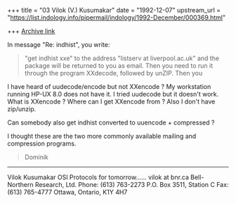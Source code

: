 +++
title = "03 Vilok (V.) Kusumakar"
date = "1992-12-07"
upstream_url = "https://list.indology.info/pipermail/indology/1992-December/000369.html"

+++
[Archive link](https://list.indology.info/pipermail/indology/1992-December/000369.html)


In message "Re: indhist", you write:

>"get indhist xxe" to the address "listserv at liverpool.ac.uk" and the
>package will be returned to you as email.  Then you need to run
>it through the program XXdecode, followed by unZIP.  Then you

I have heard of uudecode/encode but not XXencode ? My workstation
running HP-UX 8.0 does not have it. I tried uudecode but it doesn't
work. What is XXencode ? Where can I get XXencode from ? Also I
don't have zip/unzip.

Can somebody also get indhist converted to uuencode + compressed ?

I thought these are the two more commonly available mailing and
compression programs.

>
>Dominik

---------------
Vilok Kusumakar                    OSI Protocols for tomorrow......
vilok at bnr.ca                       Bell-Northern Research, Ltd.
Phone: (613) 763-2273              P.O. Box 3511, Station C
Fax:   (613) 765-4777              Ottawa, Ontario, K1Y 4H7






